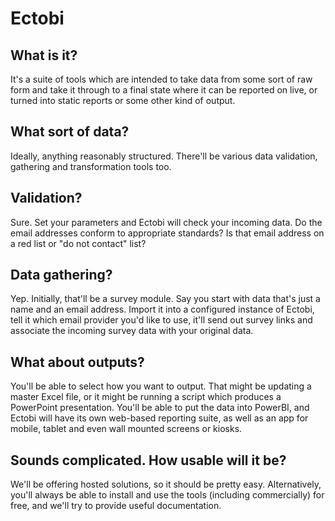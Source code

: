 # Ectobi

## What is it?

It's a suite of tools which are intended to take data from some sort of raw form and take it through to a final state where it can be reported on live, or turned into static reports or some other kind of output.

## What sort of data?

Ideally, anything reasonably structured. There'll be various data validation, gathering and transformation tools too.

## Validation?

Sure. Set your parameters and Ectobi will check your incoming data. Do the email addresses conform to appropriate standards? Is that email address on a red list or "do not contact" list?

## Data gathering?

Yep. Initially, that'll be a survey module. Say you start with data that's just a name and an email address. Import it into a configured instance of Ectobi, tell it which email provider you'd like to use, it'll send out survey links and associate the incoming survey data with your original data.

## What about outputs?

You'll be able to select how you want to output. That might be updating a master Excel file, or it might be running a script which produces a PowerPoint presentation. You'll be able to put the data into PowerBI, and Ectobi will have its own web-based reporting suite, as well as an app for mobile, tablet and even wall mounted screens or kiosks.

## Sounds complicated. How usable will it be?

We'll be offering hosted solutions, so it should be pretty easy. Alternatively, you'll always be able to install and use the tools (including commercially) for free, and we'll try to provide useful documentation.
